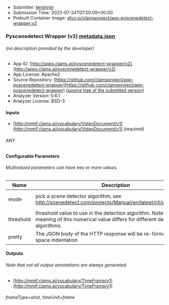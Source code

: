 
* Submitter: [keighrim](https://github.com/keighrim)
* Submission Time: 2023-07-24T07:50:09+00:00
* Prebuilt Container Image: [ghcr.io/clamsproject/app-pyscenedetect-wrapper:v2](https://github.com/clamsproject/app-pyscenedetect-wrapper/pkgs/container/app-pyscenedetect-wrapper/v2)


### Pyscenedetect Wrapper (v2) [metadata.json](metadata.json)
###### (no description provided by the developer)

* App ID: [http://apps.clams.ai/pyscenedetect-wrapper/v2](http://apps.clams.ai/pyscenedetect-wrapper/v2)
* App License: Apache2
* Source Repository: [https://github.com/clamsproject/app-pyscenedetect-wrapper](https://github.com/clamsproject/app-pyscenedetect-wrapper) ([source tree of the submitted version](https://github.com/clamsproject/app-pyscenedetect-wrapper/tree/v2))
* Analyzer Version: 0.6.1
* Analyzer License: BSD-3


#### Inputs
* [http://mmif.clams.ai/vocabulary/VideoDocument/v1](http://mmif.clams.ai/vocabulary/VideoDocument/v1) (required)
###### ANY


#### Configurable Parameters
###### Multivalued parameters can have two or more values.

|Name|Description|Type|Multivalued|Default|Choices|
|----|-----------|----|-----------|-------|-------|
|mode|pick a scene detector algorithm, see http://scenedetect.com/projects/Manual/en/latest/cli/detectors.html|string|N|content|**_`content`_**, `threshold`, `adaptive`|
|threshold|threshold value to use in the detection algorithm. Note that the meaning of this numerical value differs for different detector algorithms.|number|N|27.0||
|pretty|The JSON body of the HTTP response will be re-formatted with 2-space indentation|boolean|N|false|**_`false`_**, `true`|


#### Outputs
###### Note that not all output annotations are always generated.
* [http://mmif.clams.ai/vocabulary/TimeFrame/v1](http://mmif.clams.ai/vocabulary/TimeFrame/v1) 
###### frameType=shot, timeUnit=frame

